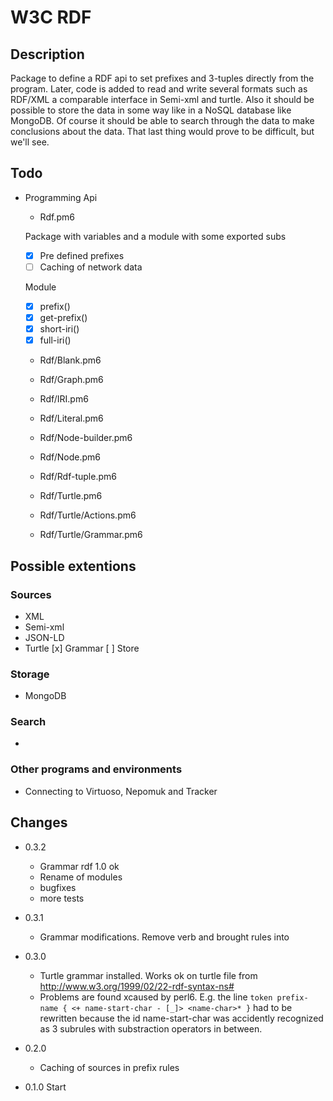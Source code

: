 # W3C RDF

## Description

Package to define a RDF api to set prefixes and 3-tuples directly from the
program. Later, code is added to read and write several formats such as RDF/XML
a comparable interface in Semi-xml and turtle. Also it should be possible to
store the data in some way like in a NoSQL database like MongoDB. Of course it
should be able to search through the data to make conclusions about the data.
That last thing would prove to be difficult, but we'll see.

## Todo

* Programming Api

  * Rdf.pm6

  Package with variables and a module with some exported subs

  * [x] Pre defined prefixes
  * [ ] Caching of network data 
  
  Module
  * [x] prefix()
  * [x] get-prefix()
  * [x] short-iri()
  * [x] full-iri()

  * Rdf/Blank.pm6
  * Rdf/Graph.pm6
  * Rdf/IRI.pm6
  * Rdf/Literal.pm6
  * Rdf/Node-builder.pm6
  * Rdf/Node.pm6
  * Rdf/Rdf-tuple.pm6
  * Rdf/Turtle.pm6

  * Rdf/Turtle/Actions.pm6
  * Rdf/Turtle/Grammar.pm6



## Possible extentions

### Sources

* XML
* Semi-xml
* JSON-LD
* Turtle
  [x] Grammar
  [ ] Store


### Storage

* MongoDB


### Search

* 


### Other programs and environments

* Connecting to Virtuoso, Nepomuk and Tracker



## Changes
* 0.3.2
  * Grammar rdf 1.0 ok
  * Rename of modules
  * bugfixes
  * more tests

* 0.3.1
  * Grammar modifications. Remove verb and brought rules into <predicate-item>

* 0.3.0
  * Turtle grammar installed. Works ok on turtle file from
    http://www.w3.org/1999/02/22-rdf-syntax-ns#
  * Problems are found xcaused by perl6. E.g. the line
    ```token prefix-name { <+ name-start-char - [_]> <name-char>* }```
    had to be rewritten because the id name-start-char was accidently recognized
    as 3 subrules with substraction operators in between.

* 0.2.0
  * Caching of sources in prefix rules

* 0.1.0 Start

